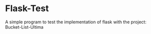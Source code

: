 # Flask-Test

A simple program to test the implementation of flask with the project: Bucket-List-Ultima
